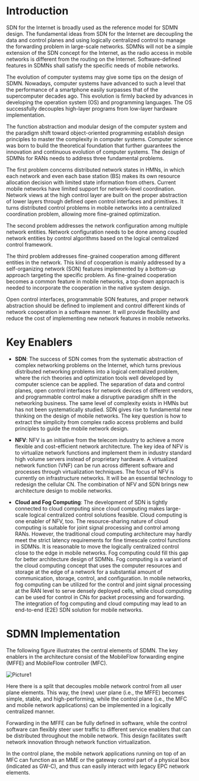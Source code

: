 # Introduction

SDN for the Internet is broadly used as the reference model for SDMN design. The fundamental ideas from SDN for the Internet are decoupling the data and control planes and using logically centralized control to manage the forwarding problem in large-scale networks. SDMNs will not be a simple extension of the SDN concept for the Internet, as the radio access in mobile networks is different from the routing on the Internet. Software-defined features in SDMNs shall satisfy the specific needs of mobile networks.

The evolution of computer systems may give some tips on the design of SDMN. Nowadays, computer systems have advanced to such a level that the performance of a smartphone easily surpasses that of the supercomputer decades ago. This evolution is firmly backed by advances in developing the operation system (OS) and programming languages. The OS successfully decouples high-layer programs from low-layer hardware implementation.

The function abstraction and modular design of the computer system and the paradigm shift toward object-oriented programming establish design principles to master the complexity in computer systems. Computer science was born to build the theoretical foundation that further guarantees the innovation and continuous evolution of computer systems.
The design of SDMNs for RANs needs to address three fundamental problems.

The first problem concerns distributed network states in HMNs, in which each network and even each base station (BS) makes its own resource allocation decision with limited state information from others. Current mobile networks have limited support for network-level coordination. Network views at the high control layer are built on the proper abstraction of lower layers through defined open control interfaces and primitives. It turns distributed control problems in mobile networks into a centralized coordination problem, allowing more fine-grained optimization.

The second problem addresses the network configuration among multiple network entities. Network configuration needs to be done among coupled network entities by control algorithms based on the logical centralized control framework.

The third problem addresses fine-grained cooperation among different entities in the network. This kind of cooperation is mainly addressed by a self-organizing network (SON) features implemented by a bottom-up approach targeting the specific problem. As fine-grained cooperation becomes a common feature in mobile networks, a top-down approach is needed to incorporate the cooperation in the native system design.

Open control interfaces, programmable SON features, and proper network abstraction should be defined to implement and control different kinds of network cooperation in a software manner. It will provide flexibility and reduce the cost of implementing new network features in mobile networks.

# Key Enablers
* **SDN**:
The success of SDN comes from the systematic abstraction of complex networking problems on the Internet, which turns previous distributed networking problems into a logical centralized problem, where the rich theories and optimization tools well developed by computer science can be applied.
The separation of data and control planes, open control interfaces for network devices of different vendors, and programmable control make a disruptive paradigm shift in the networking business. The same level of complexity exists in HMNs but has not been systematically studied. SDN gives rise to fundamental new thinking on the design of mobile networks. The key question is how to extract the simplicity from complex radio access problems and build principles to guide the mobile network design.

* **NFV**:
NFV is an initiative from the telecom industry to achieve a more flexible and cost-efficient network architecture. The key idea of NFV is to virtualize network functions and implement them in industry standard high volume servers instead of proprietary hardware.
A virtualized network function (VNF) can be run across different software and processes through virtualization techniques. The focus of NFV is currently on infrastructure networks. It will be an essential technology to redesign the cellular CN. The combination of NFV and SDN brings new architecture design to mobile networks.

* **Cloud and Fog Computing**:
The development of SDN is tightly connected to cloud computing since cloud computing makes large-scale logical centralized control solutions feasible. Cloud computing is one enabler of NFV, too. The resource-sharing nature of cloud computing is suitable for joint signal processing and control among RANs. 
However, the traditional cloud computing architecture may hardly meet the strict latency requirements for fine timescale control functions in SDMNs. It is reasonable to move the logically centralized control close to the edge in mobile networks. Fog computing could fill this gap for better architecture design of SDMNs. Fog computing is a variant of the cloud computing concept that uses the computer resources and storage at the edge of a network for a substantial amount of communication, storage, control, and configuration.
In mobile networks, fog computing can be utilized for the control and joint signal processing at the RAN level to serve densely deployed cells, while cloud computing can be used for control in CNs for packet processing and forwarding. The integration of fog computing and cloud computing may lead to an end-to-end (E2E) SDN solution for mobile networks.

# SDMN Implementation
The following figure illustrates the central elements of SDMN. The key enablers in the architecture consist of the MobileFlow forwarding engine (MFFE) and MobileFlow controller (MFC).

![Picture1](https://user-images.githubusercontent.com/66460485/118368135-c3e25f00-b5b6-11eb-8697-c4b094f46eee.png)

Here there is a split that decouples mobile network control from all user plane elements. This way, the (new) user plane (i.e., the MFFE) becomes simple, stable, and high-performing, while the control plane (i.e., the MFC and mobile network applications) can be implemented in a logically centralized manner.

Forwarding in the MFFE can be fully defined in software, while the control software can flexibly steer user traffic to different service enablers that can be distributed throughout the mobile network. This design facilitates swift network innovation through network function virtualization.

In the control plane, the mobile network applications running on top of an MFC can function as an MME or the gateway control part of a physical box (indicated as GW-C), and thus can easily interact with legacy EPC network elements. 
